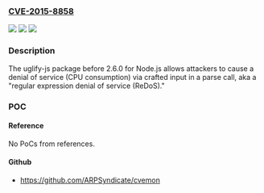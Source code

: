 ### [CVE-2015-8858](https://cve.mitre.org/cgi-bin/cvename.cgi?name=CVE-2015-8858)
![](https://img.shields.io/static/v1?label=Product&message=n%2Fa&color=blue)
![](https://img.shields.io/static/v1?label=Version&message=n%2Fa&color=blue)
![](https://img.shields.io/static/v1?label=Vulnerability&message=n%2Fa&color=brighgreen)

### Description

The uglify-js package before 2.6.0 for Node.js allows attackers to cause a denial of service (CPU consumption) via crafted input in a parse call, aka a "regular expression denial of service (ReDoS)."

### POC

#### Reference
No PoCs from references.

#### Github
- https://github.com/ARPSyndicate/cvemon

